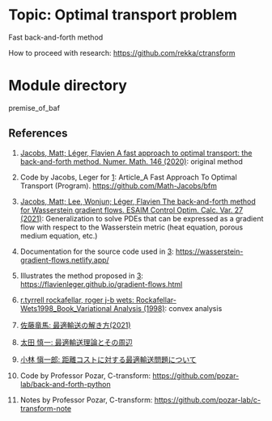 
# Topic: Optimal transport problem
Fast back-and-forth method

How to proceed with research: <https://github.com/rekka/ctransform>

# Module directory
premise_of_baf

## References
1.  [Jacobs, Matt; Léger, Flavien A fast approach to optimal transport: the back-and-forth method. Numer. Math. 146 (2020)](https://link.springer.com/article/10.1007/s00211-020-01154-8): original method

1. Code by Jacobs, Leger for [1](https://link.springer.com/article/10.1007/s00211-020-01154-8): Article_A Fast Approach To Optimal Transport (Program). <https://github.com/Math-Jacobs/bfm>

1.  [Jacobs, Matt; Lee, Wonjun; Léger, Flavien The back-and-forth method for Wasserstein gradient flows. ESAIM Control Optim. Calc. Var. 27 (2021)](https://www.esaim-cocv.org/articles/cocv/abs/2021/02/cocv200249/cocv200249.html): Generalization to solve PDEs that can be expressed as a gradient flow with respect to the Wasserstein metric (heat equation, porous medium equation, etc.)

1. Documentation for the source code used in [3](https://www.esaim-cocv.org/articles/cocv/abs/2021/02/cocv200249/cocv200249.html): <https://wasserstein-gradient-flows.netlify.app/>

1. Illustrates the method proposed in [3](https://www.esaim-cocv.org/articles/cocv/abs/2021/02/cocv200249/cocv200249.html): <https://flavienleger.github.io/gradient-flows.html>

1. [r.tyrrell rockafellar, roger j-b wets: Rockafellar-Wets1998_Book_Variational Analysis (1998)](https://link.springer.com/book/10.1007/978-3-642-02431-3): convex analysis

1. [佐藤竜馬: 最適輸送の解き方(2021)](https://www.slideshare.net/joisino/ss-249394573)

1. [太田 慎一: 最適輸送理論とその周辺](http://www4.math.sci.osaka-u.ac.jp/~sohta/jarts/kino09.pdf)

1. [小林 愼一郎: 距離コストに対する最適輸送問題について](https://www.math.sci.hokudai.ac.jp/~wakate/mcyr/2020/pdf/kobayashi_shinichiro.pdf)

1. Code by Professor Pozar, C-transform: <https://github.com/pozar-lab/back-and-forth-python>

1. Notes by Professor Pozar, C-transform: <https://github.com/pozar-lab/c-transform-note>
